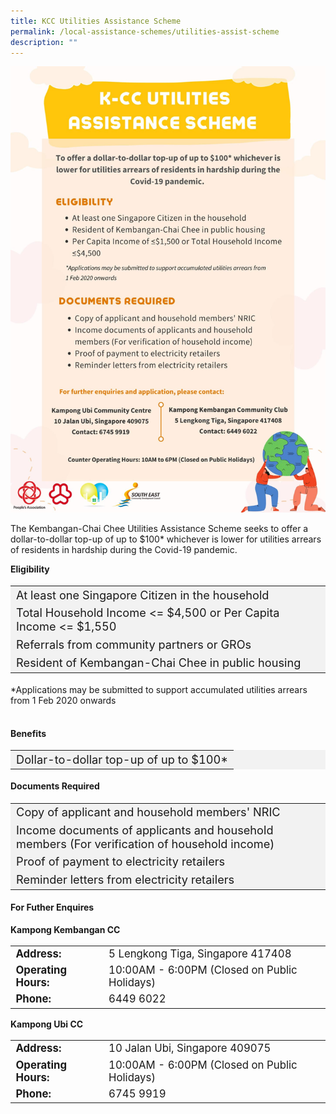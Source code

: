 ```yaml
---
title: KCC Utilities Assistance Scheme
permalink: /local-assistance-schemes/utilities-assist-scheme
description: ""
---
```

![](/images/Local%20Assistance%20Scheme/Utilities%20Assistance%20Scheme.jpg)


The Kembangan-Chai Chee Utilities Assistance Scheme seeks to offer a dollar-to-dollar top-up of up to $100* whichever is lower for utilities arrears of residents in hardship during the Covid-19 pandemic.

<b>Eligibility</b>
<table  style="font-size:130%; background-color:#f2f2f2">
<tbody>
<tr><td>At least one Singapore Citizen in the household</td>
</tr>
<tr><td>Total Household Income <= $4,500 or Per Capita Income <= $1,550</td></tr>
<tr><td> Referrals from community partners or GROs</td>
</tr>
<tr><td>Resident of Kembangan-Chai Chee in public housing</td></tr>
</tbody>
</table>

<table  style="font-size:130%; background-color:#f2f2f2">
	*Applications may be submitted to support accumulated utilities arrears from 1 Feb 2020 onwards </table>
	
<b>Benefits</b>
<table  style="font-size:130%; background-color:#f2f2f2">
<tbody>
	<tr><td>Dollar-to-dollar top-up of up to $100*</td></tr>
</tbody>
</table>

<b>Documents Required</b>
<table  style="font-size:130%; background-color:#f2f2f2">
<tbody>
	<tr><td>Copy of applicant and household members' NRIC</td></tr>
	<tr><td>Income documents of applicants and household members (For verification of household income) </td></tr>
	<tr><td>Proof of payment to electricity retailers</td></tr>
		<tr><td>Reminder letters from electricity retailers</td></tr>
</tbody> </table>

#### For Futher Enquires ####
<b>Kampong Kembangan CC</b>
<table  style="font-size:120%">
<tbody>
<tr>
 <td><b>Address:</b></td><td>5 Lengkong Tiga, Singapore 417408</td>
</tr>
<tr>
 <td><b>Operating Hours:</b> </td><td>10:00AM - 6:00PM (Closed on Public Holidays)</td>
</tr>
<tr>
	<td> <b>Phone:</b> </td><td>6449 6022</td>
</tr>
</tbody>
</table>

<b>Kampong Ubi CC</b>
<table  style="font-size:120%">
<tbody>
<tr>
 <td><b>Address:</b></td><td>10 Jalan Ubi, Singapore 409075</td>
</tr>
<tr>
 <td><b>Operating Hours:</b> </td><td>10:00AM - 6:00PM (Closed on Public Holidays)</td>
</tr>
<tr>
	<td> <b>Phone:</b> </td><td>6745 9919</td>
</tr>
</tbody>
</table>